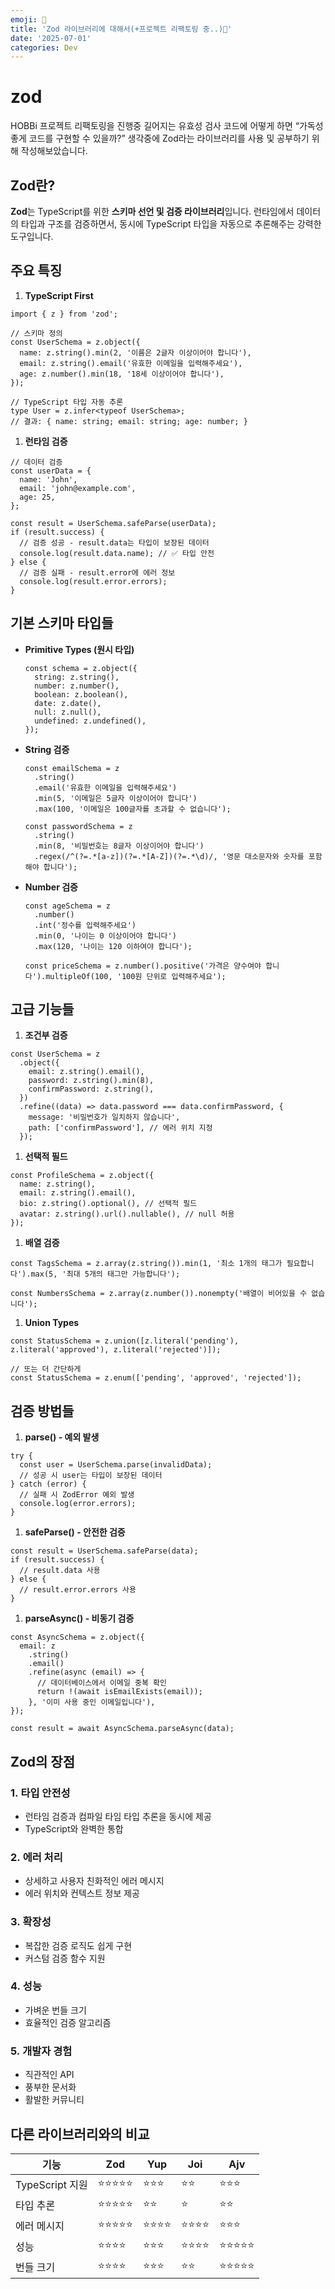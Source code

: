 ```yaml
---
emoji: 🙏
title: 'Zod 라이브러리에 대해서(+프로젝트 리팩토링 중..)👋'
date: '2025-07-01'
categories: Dev
---
```


# zod

HOBBi 프로젝트 리팩토링을 진행중 길어지는 유효성 검사 코드에 어떻게 하면 “가독성 좋게 코드를 구현할 수 있을까?” 생각중에 Zod라는 라이브러리를 사용 및 공부하기 위해 작성해보았습니다.

## **Zod란?**

**Zod**는 TypeScript를 위한 **스키마 선언 및 검증 라이브러리**입니다. 런타임에서 데이터의 타입과 구조를 검증하면서, 동시에 TypeScript 타입을 자동으로 추론해주는 강력한 도구입니다.

## **주요 특징**

1.  **TypeScript First**

```tsx
import { z } from 'zod';

// 스키마 정의
const UserSchema = z.object({
  name: z.string().min(2, '이름은 2글자 이상이어야 합니다'),
  email: z.string().email('유효한 이메일을 입력해주세요'),
  age: z.number().min(18, '18세 이상이어야 합니다'),
});

// TypeScript 타입 자동 추론
type User = z.infer<typeof UserSchema>;
// 결과: { name: string; email: string; age: number; }
```

1. **런타임 검증**

```tsx
// 데이터 검증
const userData = {
  name: 'John',
  email: 'john@example.com',
  age: 25,
};

const result = UserSchema.safeParse(userData);
if (result.success) {
  // 검증 성공 - result.data는 타입이 보장된 데이터
  console.log(result.data.name); // ✅ 타입 안전
} else {
  // 검증 실패 - result.error에 에러 정보
  console.log(result.error.errors);
}
```

## **기본 스키마 타입들**

- **Primitive Types (원시 타입)**
  ```tsx
  const schema = z.object({
    string: z.string(),
    number: z.number(),
    boolean: z.boolean(),
    date: z.date(),
    null: z.null(),
    undefined: z.undefined(),
  });
  ```
- **String 검증**
  ```tsx
  const emailSchema = z
    .string()
    .email('유효한 이메일을 입력해주세요')
    .min(5, '이메일은 5글자 이상이어야 합니다')
    .max(100, '이메일은 100글자를 초과할 수 없습니다');

  const passwordSchema = z
    .string()
    .min(8, '비밀번호는 8글자 이상이어야 합니다')
    .regex(/^(?=.*[a-z])(?=.*[A-Z])(?=.*\d)/, '영문 대소문자와 숫자를 포함해야 합니다');
  ```
- **Number 검증**
  ```tsx
  const ageSchema = z
    .number()
    .int('정수를 입력해주세요')
    .min(0, '나이는 0 이상이어야 합니다')
    .max(120, '나이는 120 이하여야 합니다');

  const priceSchema = z.number().positive('가격은 양수여야 합니다').multipleOf(100, '100원 단위로 입력해주세요');
  ```

## 고급 기능들

1. **조건부 검증**

```tsx
const UserSchema = z
  .object({
    email: z.string().email(),
    password: z.string().min(8),
    confirmPassword: z.string(),
  })
  .refine((data) => data.password === data.confirmPassword, {
    message: '비밀번호가 일치하지 않습니다',
    path: ['confirmPassword'], // 에러 위치 지정
  });
```

1. **선택적 필드**

```tsx
const ProfileSchema = z.object({
  name: z.string(),
  email: z.string().email(),
  bio: z.string().optional(), // 선택적 필드
  avatar: z.string().url().nullable(), // null 허용
});
```

1. **배열 검증**

```tsx
const TagsSchema = z.array(z.string()).min(1, '최소 1개의 태그가 필요합니다').max(5, '최대 5개의 태그만 가능합니다');

const NumbersSchema = z.array(z.number()).nonempty('배열이 비어있을 수 없습니다');
```

1. **Union Types**

```tsx
const StatusSchema = z.union([z.literal('pending'), z.literal('approved'), z.literal('rejected')]);

// 또는 더 간단하게
const StatusSchema = z.enum(['pending', 'approved', 'rejected']);
```

## **검증 방법들**

1. **parse() - 예외 발생**

```tsx
try {
  const user = UserSchema.parse(invalidData);
  // 성공 시 user는 타입이 보장된 데이터
} catch (error) {
  // 실패 시 ZodError 예외 발생
  console.log(error.errors);
}
```

1. **safeParse() - 안전한 검증**

```tsx
const result = UserSchema.safeParse(data);
if (result.success) {
  // result.data 사용
} else {
  // result.error.errors 사용
}
```

1. **parseAsync() - 비동기 검증**

```tsx
const AsyncSchema = z.object({
  email: z
    .string()
    .email()
    .refine(async (email) => {
      // 데이터베이스에서 이메일 중복 확인
      return !(await isEmailExists(email));
    }, '이미 사용 중인 이메일입니다'),
});

const result = await AsyncSchema.parseAsync(data);
```

## **Zod의 장점**

### **1. 타입 안전성**

- 런타임 검증과 컴파일 타임 타입 추론을 동시에 제공
- TypeScript와 완벽한 통합

### **2. 에러 처리**

- 상세하고 사용자 친화적인 에러 메시지
- 에러 위치와 컨텍스트 정보 제공

### **3. 확장성**

- 복잡한 검증 로직도 쉽게 구현
- 커스텀 검증 함수 지원

### **4. 성능**

- 가벼운 번들 크기
- 효율적인 검증 알고리즘

### **5. 개발자 경험**

- 직관적인 API
- 풍부한 문서화
- 활발한 커뮤니티

## **다른 라이브러리와의 비교**

| 기능            | Zod        | Yup      | Joi      | Ajv        |
| --------------- | ---------- | -------- | -------- | ---------- |
| TypeScript 지원 | ⭐⭐⭐⭐⭐ | ⭐⭐⭐   | ⭐⭐     | ⭐⭐⭐     |
| 타입 추론       | ⭐⭐⭐⭐⭐ | ⭐⭐     | ⭐       | ⭐⭐       |
| 에러 메시지     | ⭐⭐⭐⭐⭐ | ⭐⭐⭐⭐ | ⭐⭐⭐⭐ | ⭐⭐⭐     |
| 성능            | ⭐⭐⭐⭐   | ⭐⭐⭐   | ⭐⭐⭐⭐ | ⭐⭐⭐⭐⭐ |
| 번들 크기       | ⭐⭐⭐⭐   | ⭐⭐⭐   | ⭐⭐     | ⭐⭐⭐⭐⭐ |

```toc

```
